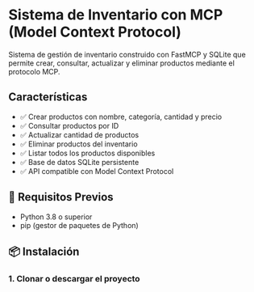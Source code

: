 # Sistema de Inventario con MCP (Model Context Protocol)

Sistema de gestión de inventario construido con FastMCP y SQLite que permite crear, consultar, actualizar y eliminar productos mediante el protocolo MCP.

## Características

- ✅ Crear productos con nombre, categoría, cantidad y precio
- ✅ Consultar productos por ID
- ✅ Actualizar cantidad de productos
- ✅ Eliminar productos del inventario
- ✅ Listar todos los productos disponibles
- ✅ Base de datos SQLite persistente
- ✅ API compatible con Model Context Protocol

## 🔧 Requisitos Previos

- Python 3.8 o superior
- pip (gestor de paquetes de Python)

## 📦 Instalación

### 1. Clonar o descargar el proyecto

